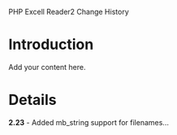 PHP Excell Reader2 Change History

# Introduction #

Add your content here.


# Details #


**2.23** - Added mb\_string support for filenames...